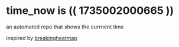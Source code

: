 # time_now is (( 1735002000665 ))

an automated repo that shows the currnent time

inspired by [breakingheatmap](https://github.com/breakingheatmap/breakingheatmap)